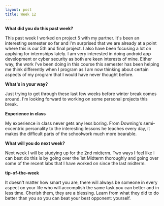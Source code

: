 ```yaml
---
layout: post
title: Week 12
---
```


**What did you do this past week?**

 
This past week I worked on project 5 with my partner. It's been an
interesting semester so far and I'm surprised that we are already
at a point where this is our 5th and final project. I also have been
focusing a lot on applying for internships lately. I am very interested
in doing android app development or cyber security as both are keen
interests of mine. Either way, the work I've been doing in this course
this semester has been helping me think differently when I program as I
am now thinking about certain aspects of my program that I would have never
thought before.


**What's in your way?**


Just trying to get through these last few weeks before winter break comes around.
I'm looking forward to working on some personal projects this break.

**Experience in class**


My experience in class never gets any less boring. From Downing's semi-eccentric personality
to the interesting lessons he teaches every day, it makes the difficult parts of the schoolwork
much more bearable.

**What will you do next week?**


Next week I will be studying up for the 2nd midterm. Two ways I feel like I can best do this is by
going over the 1st Midterm thoroughly and going over some of the recent labs that I have worked on
since the last midterm.

**tip-of-the-week**


It doesn't matter how smart you are, there will always be someone in every aspect on your life who will
accomplish the same task you can better and in less time. Cherish them, they are a blessing. Learn from
what they did to do better than you so you can beat your best opponent: yourself. 

